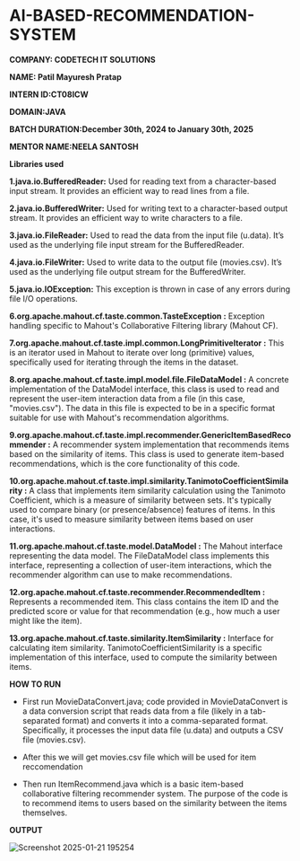 # AI-BASED-RECOMMENDATION-SYSTEM

**COMPANY: CODETECH IT SOLUTIONS**

**NAME: Patil Mayuresh Pratap**

**INTERN ID:CT08ICW**

**DOMAIN:JAVA**

**BATCH DURATION:December 30th, 2024 to January 30th, 2025**

**MENTOR NAME:NEELA SANTOSH**

**Libraries used**

**1.java.io.BufferedReader:**
Used for reading text from a character-based input stream. It provides an efficient way to read lines from a file.

**2.java.io.BufferedWriter:**
Used for writing text to a character-based output stream. It provides an efficient way to write characters to a file.

**3.java.io.FileReader:**
Used to read the data from the input file (u.data). It’s used as the underlying file input stream for the BufferedReader.

**4.java.io.FileWriter:**
Used to write data to the output file (movies.csv). It’s used as the underlying file output stream for the BufferedWriter.

**5.java.io.IOException:**
This exception is thrown in case of any errors during file I/O operations.

**6.org.apache.mahout.cf.taste.common.TasteException :**
Exception handling specific to Mahout's Collaborative Filtering library (Mahout CF).

**7.org.apache.mahout.cf.taste.impl.common.LongPrimitiveIterator :**
This is an iterator used in Mahout to iterate over long (primitive) values, specifically used for iterating through the items in the dataset.

**8.org.apache.mahout.cf.taste.impl.model.file.FileDataModel :**
A concrete implementation of the DataModel interface, this class is used to read and represent the user-item interaction data from a file (in this case, "movies.csv"). The data in this file is expected to be in a specific format suitable for use with Mahout's recommendation algorithms.

**9.org.apache.mahout.cf.taste.impl.recommender.GenericItemBasedRecommender :**
A recommender system implementation that recommends items based on the similarity of items. This class is used to generate item-based recommendations, which is the core functionality of this code.

**10.org.apache.mahout.cf.taste.impl.similarity.TanimotoCoefficientSimilarity :**
A class that implements item similarity calculation using the Tanimoto Coefficient, which is a measure of similarity between sets. It's typically used to compare binary (or presence/absence) features of items. In this case, it's used to measure similarity between items based on user interactions.

**11.org.apache.mahout.cf.taste.model.DataModel :**
The Mahout interface representing the data model. The FileDataModel class implements this interface, representing a collection of user-item interactions, which the recommender algorithm can use to make recommendations.

**12.org.apache.mahout.cf.taste.recommender.RecommendedItem :**
Represents a recommended item. This class contains the item ID and the predicted score or value for that recommendation (e.g., how much a user might like the item).

**13.org.apache.mahout.cf.taste.similarity.ItemSimilarity :**
Interface for calculating item similarity. TanimotoCoefficientSimilarity is a specific implementation of this interface, used to compute the similarity between items.

**HOW TO RUN**

- First run MovieDataConvert.java; code provided in MovieDataConvert is a data conversion script that reads data from a file (likely in a tab-separated format) and converts it into a comma-separated format. Specifically, it processes the input data file (u.data) and outputs a CSV file (movies.csv).

- After this we will get movies.csv file which will be used for item reccomendation

- Then run ItemRecommend.java which is a basic item-based collaborative filtering recommender system. The purpose of the code is to recommend items to users based on the similarity between the items themselves.

**OUTPUT**

![Screenshot 2025-01-21 195254](https://github.com/user-attachments/assets/35cca16e-8f0d-48f6-8b9e-9b71301f9cc7)



